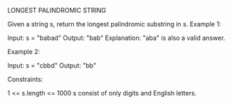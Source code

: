 LONGEST PALINDROMIC STRING

Given a string s, return the longest palindromic substring in s.
Example 1:

Input: s = "babad"
Output: "bab"
Explanation: "aba" is also a valid answer.


Example 2:

Input: s = "cbbd"
Output: "bb"
 
Constraints:

1 <= s.length <= 1000
s consist of only digits and English letters.
